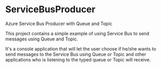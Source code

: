 # ServiceBusProducer
Azure Service Bus Producer with Queue and Topic

This project contains a simple example of using Service Bus to send messages using Queue and Topic. 

It's a console application that will let the user choose if he/she wants to send messages to the Service Bus using Queue or Topic and other applications who is listening to the typed queue or Topic will receive.
